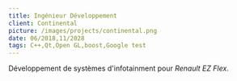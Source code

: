 ```yaml
---
title: Ingénieur Développement
client: Continental
picture: /images/projects/continental.png
date: 06/2018,11/2028
tags: C++,Qt,Open GL,boost,Google test
---
```


Développement de systèmes d'infotainment pour _Renault EZ Flex_.
